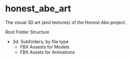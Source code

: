 # honest_abe_art
The visual 3D art (and textures) of the Honest Abe project.

Root Folder Structure
- 3d: Subfolders, by file type
  - FBX Assests for Models
  - FBX Assets for Animations
